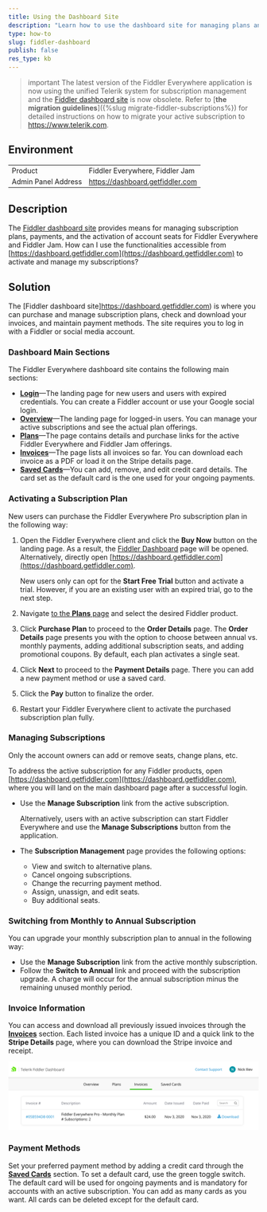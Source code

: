 ```yaml
---
title: Using the Dashboard Site
description: "Learn how to use the dashboard site for managing plans and subscriptions for the Fiddler products."
type: how-to
slug: fiddler-dashboard
publish: false
res_type: kb
---
```



>important The latest version of the Fiddler Everywhere application is now using the unified Telerik system for subscription management and the [Fiddler dashboard site](https://dashboard.getfiddler.com) is now obsolete. Refer to [**the migration guidelines**]({%slug migrate-fiddler-subscriptions%}) for detailed instructions on how to migrate your active subscription to https://www.telerik.com. 


## Environment

|   |   |
|---|---|
| Product | Fiddler Everywhere, Fiddler Jam |
| Admin Panel Address | https://dashboard.getfiddler.com  |

## Description

The [Fiddler dashboard site](https://dashboard.getfiddler.com) provides means for managing subscription plans, payments, and the activation of account seats for Fiddler Everywhere and Fiddler Jam. How can I use the functionalities accessible from [https://dashboard.getfiddler.com](https://dashboard.getfiddler.com) to activate and manage my subscriptions?

## Solution

The [Fiddler dashboard site]https://dashboard.getfiddler.com) is where you can purchase and manage subscription plans, check and download your invoices, and maintain payment methods. The site requires you to log in with a Fiddler or social media account.

### Dashboard Main Sections

The Fiddler Everywhere dashboard site contains the following main sections:

- [**Login**](https://dashboard.getfiddler.com/login)&mdash;The landing page for new users and users with expired credentials. You can create a Fiddler account or use your Google social login.
- [**Overview**](https://dashboard.getfiddler.com/overview)&mdash;The landing page for logged-in users. You can manage your active subscriptions and see the actual plan offerings.
- [**Plans**](https://dashboard.getfiddler.com/plans)&mdash;The page contains details and purchase links for the active Fiddler Everywhere and Fiddler Jam offerings.
- [**Invoices**](https://dashboard.getfiddler.com/invoices)&mdash;The page lists all invoices so far. You can download each invoice as a PDF or load it on the Stripe details page.
- [**Saved Cards**](https://dashboard.getfiddler.com/cards)&mdash;You can add, remove, and edit credit card details. The card set as the default card is the one used for your ongoing payments.

### Activating a Subscription Plan

New users can purchase the Fiddler Everywhere Pro subscription plan in the following way:

1. Open the Fiddler Everywhere client and click the **Buy Now** button on the landing page. As a result, the [Fiddler Dashboard](https://dashboard.getfiddler.com) page will be opened. Alternatively, directly open [https://dashboard.getfiddler.com](https://dashboard.getfiddler.com).

    New users only can opt for the **Start Free Trial** button and activate a trial. However, if you are an existing user with an expired trial, go to the next step.

1. Navigate [to the **Plans** page](https://dashboard.getfiddler.com/plans) and select the desired Fiddler product.
1. Click **Purchase Plan** to proceed to the **Order Details** page. The **Order Details** page presents you with the option to choose between annual vs. monthly payments, adding additional subscription seats, and adding promotional coupons. By default, each plan activates a single seat.
1. Click **Next** to proceed to the **Payment Details** page. There you can add a new payment method or use a saved card.
1. Click the **Pay** button to finalize the order.
1. Restart your Fiddler Everywhere client to activate the purchased subscription plan fully.

### Managing Subscriptions

Only the account owners can add or remove seats, change plans, etc.

To address the active subscription for any Fiddler products, open [https://dashboard.getfiddler.com](https://dashboard.getfiddler.com), where you will land on the main dashboard page after a successful login.

- Use the **Manage Subscription** link from the active subscription.

    Alternatively, users with an active subscription can start Fiddler Everywhere and use the **Manage Subscriptions** button from the application.

- The **Subscription Management** page provides the following options:
    - View and switch to alternative plans.
    - Cancel ongoing subscriptions.
    - Change the recurring payment method.
    - Assign, unassign, and edit seats.
    - Buy additional seats.


### Switching from Monthly to Annual Subscription

You can upgrade your monthly subscription plan to annual in the following way:

- Use the **Manage Subscription** link from the active monthly subscription.
- Follow the **Switch to Annual** link and proceed with the subscription upgrade. A charge will occur for the annual subscription minus the remaining unused monthly period.


### Invoice Information

You can access and download all previously issued invoices through the [**Invoices**](https://dashboard.getfiddler.com/invoices) section. Each listed invoice has a unique ID and a quick link to the **Stripe Details** page, where you can download the Stripe invoice and receipt.

![Invoice list in the Dashboard site](../images/dash/dash-invoice-list.png)

### Payment Methods

Set your preferred payment method by adding a credit card through the [**Saved Cards**](https://dashboard.getfiddler.com/cards) section. To set a default card, use the green toggle switch. The default card will be used for ongoing payments and is mandatory for accounts with an active subscription. You can add as many cards as you want. All cards can be deleted except for the default card.
